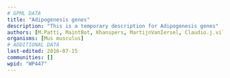 ```yaml
---
# GPML DATA
title: "Adipogenesis genes"
description: "This is a temporary description for Adipogenesis genes"
authors: [M.Patti, MaintBot, Khanspers, MartijnVanIersel, Claudio.j.villanueva, Mkutmon]
organisms: [Mus musculus]
# ADDITIONAL DATA
last-edited: 2016-07-15
communities: []
wpid: "WP447"
---
```

